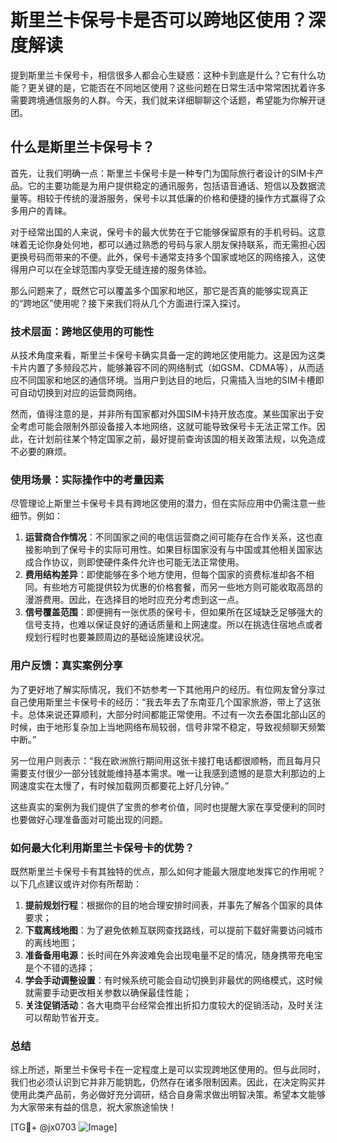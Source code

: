 # 斯里兰卡保号卡是否可以跨地区使用？深度解读

提到斯里兰卡保号卡，相信很多人都会心生疑惑：这种卡到底是什么？它有什么功能？更关键的是，它能否在不同地区使用？这些问题在日常生活中常常困扰着许多需要跨境通信服务的人群。今天，我们就来详细聊聊这个话题，希望能为你解开谜团。

## 什么是斯里兰卡保号卡？

首先，让我们明确一点：斯里兰卡保号卡是一种专门为国际旅行者设计的SIM卡产品。它的主要功能是为用户提供稳定的通讯服务，包括语音通话、短信以及数据流量等。相较于传统的漫游服务，保号卡以其低廉的价格和便捷的操作方式赢得了众多用户的青睐。

对于经常出国的人来说，保号卡的最大优势在于它能够保留原有的手机号码。这意味着无论你身处何地，都可以通过熟悉的号码与家人朋友保持联系，而无需担心因更换号码而带来的不便。此外，保号卡通常支持多个国家或地区的网络接入，这使得用户可以在全球范围内享受无缝连接的服务体验。

那么问题来了，既然它可以覆盖多个国家和地区，那它是否真的能够实现真正的“跨地区”使用呢？接下来我们将从几个方面进行深入探讨。

### 技术层面：跨地区使用的可能性

从技术角度来看，斯里兰卡保号卡确实具备一定的跨地区使用能力。这是因为这类卡片内置了多频段芯片，能够兼容不同的网络制式（如GSM、CDMA等），从而适应不同国家和地区的通信环境。当用户到达目的地后，只需插入当地的SIM卡槽即可自动切换到对应的运营商网络。

然而，值得注意的是，并非所有国家都对外国SIM卡持开放态度。某些国家出于安全考虑可能会限制外部设备接入本地网络，这就可能导致保号卡无法正常工作。因此，在计划前往某个特定国家之前，最好提前查询该国的相关政策法规，以免造成不必要的麻烦。

### 使用场景：实际操作中的考量因素

尽管理论上斯里兰卡保号卡具有跨地区使用的潜力，但在实际应用中仍需注意一些细节。例如：

1. **运营商合作情况**：不同国家之间的电信运营商之间可能存在合作关系，这也直接影响到了保号卡的实际可用性。如果目标国家没有与中国或其他相关国家达成合作协议，则即使硬件条件允许也可能无法正常使用。
2. **费用结构差异**：即使能够在多个地方使用，但每个国家的资费标准却各不相同。有些地方可能提供较为优惠的价格套餐，而另一些地方则可能收取高昂的漫游费用。因此，在选择目的地时应充分考虑到这一点。
3. **信号覆盖范围**：即便拥有一张优质的保号卡，但如果所在区域缺乏足够强大的信号支持，也难以保证良好的通话质量和上网速度。所以在挑选住宿地点或者规划行程时也要兼顾周边的基础设施建设状况。

### 用户反馈：真实案例分享

为了更好地了解实际情况，我们不妨参考一下其他用户的经历。有位网友曾分享过自己使用斯里兰卡保号卡的经历：“我去年去了东南亚几个国家旅游，带上了这张卡。总体来说还算顺利，大部分时间都能正常使用。不过有一次去泰国北部山区的时候，由于地形复杂加上当地网络布局较弱，信号非常不稳定，导致视频聊天频繁中断。”

另一位用户则表示：“我在欧洲旅行期间用这张卡接打电话都很顺畅，而且每月只需要支付很少一部分钱就能维持基本需求。唯一让我感到遗憾的是意大利那边的上网速度实在太慢了，有时候加载网页都要花上好几分钟。”

这些真实的案例为我们提供了宝贵的参考价值，同时也提醒大家在享受便利的同时也要做好心理准备面对可能出现的问题。

### 如何最大化利用斯里兰卡保号卡的优势？

既然斯里兰卡保号卡有其独特的优点，那么如何才能最大限度地发挥它的作用呢？以下几点建议或许对你有所帮助：

1. **提前规划行程**：根据你的目的地合理安排时间表，并事先了解各个国家的具体要求；
2. **下载离线地图**：为了避免依赖互联网查找路线，可以提前下载好需要访问城市的离线地图；
3. **准备备用电源**：长时间在外奔波难免会出现电量不足的情况，随身携带充电宝是个不错的选择；
4. **学会手动调整设置**：有时候系统可能会自动切换到非最优的网络模式，这时候就需要手动更改相关参数以确保最佳性能；
5. **关注促销活动**：各大电商平台经常会推出折扣力度较大的促销活动，及时关注可以帮助节省开支。

### 总结

综上所述，斯里兰卡保号卡在一定程度上是可以实现跨地区使用的。但与此同时，我们也必须认识到它并非万能钥匙，仍然存在诸多限制因素。因此，在决定购买并使用此类产品前，务必做好充分调研，结合自身需求做出明智决策。希望本文能够为大家带来有益的信息，祝大家旅途愉快！

[TG💪+ @jx0703 ![Image](https://github.com/user-attachments/assets/dbca1d08-cadb-493c-b0ec-ad6f7a83f270)]